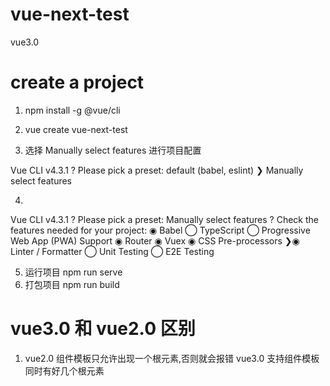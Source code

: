 # vue-next-test

vue3.0

# create a project

1. npm install -g @vue/cli

2. vue create vue-next-test

3. 选择 Manually select features 进行项目配置

Vue CLI v4.3.1
? Please pick a preset:
default (babel, eslint)
❯ Manually select features

4.
Vue CLI v4.3.1
? Please pick a preset: Manually select features
? Check the features needed for your project:
◉ Babel
◯ TypeScript
◯ Progressive Web App (PWA) Support
◉ Router
◉ Vuex
◉ CSS Pre-processors
❯◉ Linter / Formatter
◯ Unit Testing
◯ E2E Testing

5. 运行项目 npm run serve
6. 打包项目 npm run build

# vue3.0 和 vue2.0 区别

1. vue2.0 组件模板只允许出现一个根元素,否则就会报错 vue3.0 支持组件模板同时有好几个根元素
   <template>
     <div class="test_content1">
       <h3>还好，头发都还在的</h3>
       <p>youyou</p>
     </div>
     <div class="test_content2">
       <h3>还好，头发都还在的</h3>
       <p>youyou</p>
     </div>
   </template>
